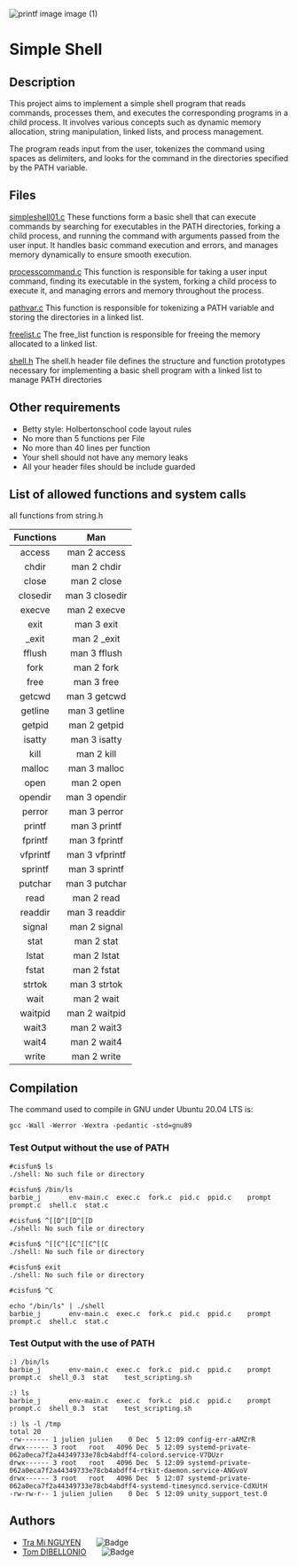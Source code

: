![printf image image (1)](https://pbs.twimg.com/media/Gg3-FCFWwAEnvUE?format=jpg&name=medium)

# **Simple Shell**

## Description
This project aims to implement a simple shell program that reads commands, processes them, and executes the corresponding programs in a child process. It involves various concepts such as dynamic memory allocation, string manipulation, linked lists, and process management.

The program reads input from the user, tokenizes the command using spaces as delimiters, and looks for the command in the directories specified by the PATH variable.

## Files
[simpleshell01.c](https://github.com/tramiNGY/holbertonschool-simple_shell/blob/main/simpleshell01.c)
These functions form a basic shell that can execute commands by searching for executables in the PATH directories, forking a child process, and running the command with arguments passed from the user input. It handles basic command execution and errors, and manages memory dynamically to ensure smooth execution.

[processcommand.c](https://github.com/tramiNGY/holbertonschool-simple_shell/blob/main/processcommand.c)
This function is responsible for taking a user input command, finding its executable in the system, forking a child process to execute it, and managing errors and memory throughout the process.

[pathvar.c](https://github.com/tramiNGY/holbertonschool-simple_shell/blob/main/pathvar.c)
This function is responsible for tokenizing a PATH variable and storing the directories in a linked list.

[freelist.c](https://github.com/tramiNGY/holbertonschool-simple_shell/blob/main/freelist.c)
The free_list function is responsible for freeing the memory allocated to a linked list.

[shell.h](https://github.com/tramiNGY/holbertonschool-simple_shell/blob/main/shell.h)
The shell.h header file defines the structure and function prototypes necessary for implementing a basic shell program with a linked list to manage PATH directories

## Other requirements
- Betty style: Holbertonschool code layout rules
- No more than 5 functions per File
- No more than 40 lines per function
- Your shell should not have any memory leaks
- All your header files should be include guarded

## List of allowed functions and system calls
all functions from string.h

| Functions | Man |
| :---------------: |:---------------:|
|access |man 2 access|
|chdir |man 2 chdir|
|close |man 2 close|
|closedir |man 3 closedir|
|execve |man 2 execve|
|exit |man 3 exit|
|_exit |man 2 _exit|
|fflush | man 3 fflush|
|fork |man 2 fork|
|free |man 3 free|
|getcwd |man 3 getcwd|
|getline |man 3 getline|
|getpid |man 2 getpid|
|isatty |man 3 isatty|
|kill |man 2 kill|
|malloc |man 3 malloc|
|open |man 2 open|
|opendir |man 3 opendir|
|perror |man 3 perror|
|printf |man 3 printf|
|fprintf |man 3 fprintf|
|vfprintf |man 3 vfprintf|
|sprintf |man 3 sprintf|
|putchar |man 3 putchar|
|read |man 2 read|
|readdir |man 3 readdir|
|signal |man 2 signal|
|stat |man 2 stat|
|lstat| man 2 lstat|
|fstat |man 2 fstat|
|strtok |man 3 strtok|
|wait |man 2 wait|
|waitpid |man 2 waitpid|
|wait3 |man 2 wait3|
|wait4 |man 2 wait4|
|write |man 2 write|

## Compilation
The command used to compile in GNU under Ubuntu 20.04 LTS is:
```
gcc -Wall -Werror -Wextra -pedantic -std=gnu89
```
### Test Output without the use of PATH
```
#cisfun$ ls
./shell: No such file or directory
```
```
#cisfun$ /bin/ls
barbie_j       env-main.c  exec.c  fork.c  pid.c  ppid.c    prompt   prompt.c  shell.c  stat.c
```
```
#cisfun$ ^[[D^[[D^[[D
./shell: No such file or directory
```
```
#cisfun$ ^[[C^[[C^[[C^[[C
./shell: No such file or directory
```
```
#cisfun$ exit
./shell: No such file or directory
```
```
#cisfun$ ^C
```
```
echo "/bin/ls" | ./shell
barbie_j       env-main.c  exec.c  fork.c  pid.c  ppid.c    prompt   prompt.c  shell.c  stat.c
```
### Test Output with the use of PATH
```
:) /bin/ls
barbie_j       env-main.c  exec.c  fork.c  pid.c  ppid.c    prompt   prompt.c  shell_0.3  stat    test_scripting.sh
```
```
:) ls
barbie_j       env-main.c  exec.c  fork.c  pid.c  ppid.c    prompt   prompt.c  shell_0.3  stat    test_scripting.sh
```
```
:) ls -l /tmp 
total 20
-rw------- 1 julien julien    0 Dec  5 12:09 config-err-aAMZrR
drwx------ 3 root   root   4096 Dec  5 12:09 systemd-private-062a0eca7f2a44349733e78cb4abdff4-colord.service-V7DUzr
drwx------ 3 root   root   4096 Dec  5 12:09 systemd-private-062a0eca7f2a44349733e78cb4abdff4-rtkit-daemon.service-ANGvoV
drwx------ 3 root   root   4096 Dec  5 12:07 systemd-private-062a0eca7f2a44349733e78cb4abdff4-systemd-timesyncd.service-CdXUtH
-rw-rw-r-- 1 julien julien    0 Dec  5 12:09 unity_support_test.0
```
## Authors
- [Tra Mi NGUYEN](https://github.com/tramiNGY)&nbsp;&nbsp;&nbsp;&nbsp;&nbsp;&nbsp;&nbsp;![Badge](https://badgen.net/badge/icon/github?icon=github&label)
- [Tom DIBELLONIO](https://github.com/totomus83)&nbsp;&nbsp;&nbsp;&nbsp;&nbsp;&nbsp;&nbsp;![Badge](https://badgen.net/badge/icon/github?icon=github&label)
